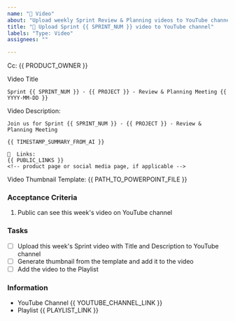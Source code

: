 ```yaml
---
name: "🎥 Video"
about: "Upload weekly Sprint Review & Planning videos to YouTube channel"
title: "🎥 Upload Sprint {{ SPRINT_NUM }} video to YouTube channel"
labels: "Type: Video"
assignees: ""

---
```


Cc: {{ PRODUCT_OWNER }}

Video Title
```
Sprint {{ SPRINT_NUM }} - {{ PROJECT }} - Review & Planning Meeting {{ YYYY-MM-DD }}
```

Video Description:
```
Join us for Sprint {{ SPRINT_NUM }} - {{ PROJECT }} - Review & Planning Meeting

{{ TIMESTAMP_SUMMARY_FROM_AI }}

🔗  Links:
{{ PUBLIC_LINKS }}
<!-- product page or social media page, if applicable -->

```

Video Thumbnail Template:
{{ PATH_TO_POWERPOINT_FILE }}
<!--
Thumbnail Generation - take a screenshot in PowerPoint fullscreen mode (1920x1080)
 -->

### Acceptance Criteria
1. Public can see this week's video on YouTube channel

### Tasks
- [ ] Upload this week's Sprint video with Title and Description to YouTube channel
- [ ] Generate thumbnail from the template and add it to the video
- [ ] Add the video to the Playlist

### Information
- YouTube Channel {{ YOUTUBE_CHANNEL_LINK }}
- Playlist {{ PLAYLIST_LINK }}

